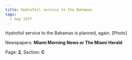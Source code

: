 ```yaml
---  
title: Hydrofoil service to the Bahamas  
tags:  
  - Sep 1977  
---  
```

  
Hydrofoil service to the Bahamas is planned, again. [Photo]  
  
Newspapers: **Miami Morning News or The Miami Herald**  
  
Page: **2**, Section: **C** 
